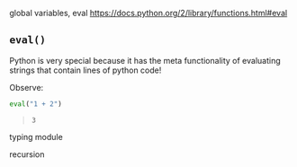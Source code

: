 global variables, eval https://docs.python.org/2/library/functions.html#eval


## `eval()`

Python is very special because it has the meta functionality of evaluating strings that contain lines of python code!

Observe:

```python
eval("1 + 2")
```
> `3`



typing module

recursion
